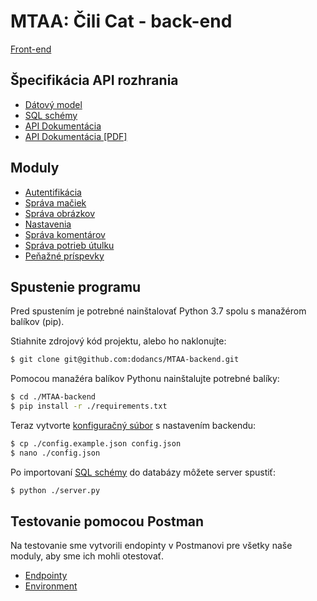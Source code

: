 # MTAA: Čili Cat - back-end

[Front-end](https://github.com/dodancs/MTAA-frontend)

## Špecifikácia API rozhrania
- [Dátový model](data-model.png)
- [SQL schémy](schema/)
- [API Dokumentácia](API.md)
- [API Dokumentácia [PDF]](API.pdf)

## Moduly

- [Autentifikácia](module_auth.py)
- [Správa mačiek](module_cats.py)
- [Správa obrázkov](module_pictures.py)
- [Nastavenia](module_settings.py)
- [Správa komentárov](module_comments.py)
- [Správa potrieb útulku](module_shelterneeds.py)
- [Peňažné príspevky](module_donations.py)





## Spustenie programu

Pred spustením je potrebné nainštalovať Python 3.7 spolu s manažérom balíkov (pip).

Stiahnite zdrojový kód projektu, alebo ho naklonujte:

```bash
$ git clone git@github.com:dodancs/MTAA-backend.git
```

Pomocou manažéra balíkov Pythonu nainštalujte potrebné balíky:

```bash
$ cd ./MTAA-backend
$ pip install -r ./requirements.txt
```

Teraz vytvorte [konfiguračný súbor](config.example.json) s nastavením backendu:

```bash
$ cp ./config.example.json config.json
$ nano ./config.json
```

Po importovaní [SQL schémy](schema/) do databázy môžete server spustiť:

```bash
$ python ./server.py
```


## Testovanie pomocou Postman

Na testovanie sme vytvorili endopinty v Postmanovi pre všetky naše moduly, aby sme ich mohli otestovať.

- [Endpointy](MTAA.postman_collection.json)
- [Environment](MTAA.postman_environment.json)
